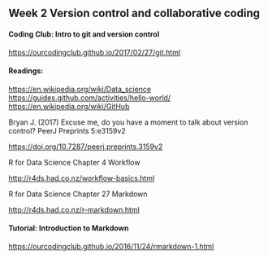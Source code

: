 ## Week 2 Version control and collaborative coding
#### Coding Club: Intro to git and version control 

https://ourcodingclub.github.io/2017/02/27/git.html

#### Readings: 

https://en.wikipedia.org/wiki/Data_science 
https://guides.github.com/activities/hello-world/ https://en.wikipedia.org/wiki/GitHub

Bryan J. (2017) Excuse me, do you have a moment to talk about version control? PeerJ Preprints 5:e3159v2 

https://doi.org/10.7287/peerj.preprints.3159v2

R for Data Science Chapter 4 Workflow 

http://r4ds.had.co.nz/workflow-basics.html

R for Data Science Chapter 27 Markdown 

http://r4ds.had.co.nz/r-markdown.html

#### Tutorial: Introduction to Markdown 

https://ourcodingclub.github.io/2016/11/24/rmarkdown-1.html
